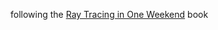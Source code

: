following the [Ray Tracing in One Weekend](https://github.com/RayTracing/raytracing.github.io/) book 